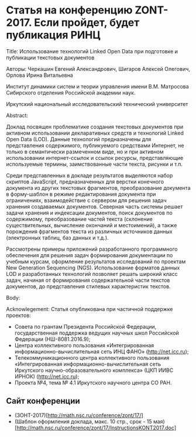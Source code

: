 # Статья на конференцию ZONT-2017. Если пройдет, будет публикация РИНЦ


Title: Использование технологий Linked Open Data при подготовке и публикации текстовых документов

Авторы: Черкашин Евгений Александрович, Шигаров Алексей Олегович, Орлова Ирина Витальевна

Институт  динамики  систем  и  теории  управления имени В.М. Матросова
Сибирского отделения Российской академии наук.

Иркутский национальный исследовательский технический университет

Abstract:

Доклад посвящен проблематике создания текстовых документов при активном использовании
декларативных средств и технологий Linked Open Data (LOD). Данные технологий предназначены
для представления содержимого, публикуемого средствами Интернет, не только в
семантически размеченном виде, но и при активном использовании интернет-ссылок и
ссылок ресурсы, представляющие используемые термины, заимствованные части текста, рисунки
и т.п.

Среди представленных в докладе результатов выделяются набор скриптов JavaScript,
предназначенных для верстки конечного документа из других текстовых фрагментов,
преобразование документа в форму-шаблон в режиме редактирования документа при
ограничениях, взаимодействие с сервером для решения задач хранения создаваемых
документов. Северная часть системы решает задачи хранения и индексации документов,
поиск документов по содержимому, преобразование частей текста (склонение существительных,
вычисление окончаний и местоимений), а также порождения фрагментов текста из
различных источников данных (электронных таблиц, баз данных и т.д.).

Рассмотрены примеры приложений разработанного программного обеспечения для
решения задач формирования документации по учебным курсам, оформление результатов
исследований по проектам New Generation Sequencing (NGS). Использование форматов
данных LOD и разработанных технологий позволяет решать широкий класс задач,
начиная от формирования содержательной части текстов документов, до представления
стилевых характеристик текстов.


Body: <include paper-body.md>

Acknowlegement:
Статья опубликована при частичной поддержке проектов:
 * Совета по
грантам  Президента  Российской  Федерации,  государственная поддержка
ведущих научных школ Российской Федерации (НШ-8081.2016.9);
 * Центра
коллективного               пользования               «Интегрированная
информационно-вычислительная сеть ИНЦ ФАНО» (http://net.icc.ru);
 * Телекоммуникационного       центра      коллективного      пользования
«Интегрированная    информационно-вычислительная    сеть    Иркутского
научно-образовательного      комплекса»      (ЦКП      ИИВС     ИРНОК)
(http://net.icc.ru);
 * Проекта №4, тема № 4.1 Иркутского научного центра СО РАН.


 ## Сайт конференции
  * (ЗОНТ-2017)[http://math.nsc.ru/conference/zont/17/]
  * (Шаблон оформления доклада, макс. 10 стр., срок - 15 мая)[http://math.nsc.ru/conference/zont/17/InstructionsKONT2017.doc]
